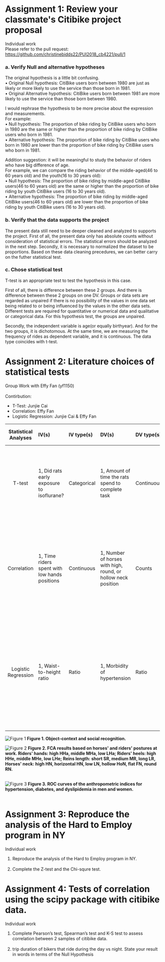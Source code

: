 # Assignment 1: Review your classmate's Citibike project proposal
Individual work<br>
Please refer to the pull request: https://github.com/christinebidds22/PUI2018_cb4221/pull/1

### a. Verify Null and alternative hypotheses 
The original hypothesis is a little bit confusing. <br>
	• Original Null hypothesis: CitiBike users born between 1980 are just as likely or more likely to use the service than those born in 1981.<br>
	• Original Alternative hypothesis: CitiBike users born between 1981 are more likely to use the service than those born between 1980. <br>

I would rephrase the hypothesis to be more precise about the expression and measurements. <br>
For example: <br>
	• Null hypothesis: The proportion of bike riding by CitiBike users who born in 1980 are the same or higher than the proportion of bike riding by CitiBike users who born in 1981.<br>
	• Alternative hypothesis: The proportion of bike riding by CitiBike users who born in 1980 are lower than the proportion of bike riding by CitiBike users who born in 1981.<br>

Addition suggestion: it will be meaningful to study the behavior of riders who have big difference of age. <br>
For example, we can compare the riding behavior of the middle-aged(46 to 60 years old) and the youth(16 to 30 years old):<br>
	• Null hypothesis: The proportion of bike riding by middle-aged CitiBike users(46 to 60 years old) are the same or higher than the proportion of bike riding by youth CitiBike users (16 to 30 years old).<br>
	• Alternative hypothesis: The proportion of bike riding by middle-aged CitiBike users(46 to 60 years old) are lower than the proportion of bike riding by youth CitiBike users (16 to 30 years old).<br>

### b. Verify that the data supports the project 
The present data still need to be deeper cleaned and analyzed to supports the project. First of all, the present data only has absolute counts without consideration of statistical errors. The statistical errors should be analyzed in the next step. Secondly, it is necessary to normalized the dataset to be proportions. Based on these data cleaning precedures, we can better carry on the futher statistical test.<br>

### c. Chose statistical test 
T-test is an appropriate test to test the hypothesis in this case.<br>

First of all, there is difference between these 2 groups. And there is difference between these 2 groups on one DV. Groups or data sets are regarded as unpaired if there is no possibility of the values in one data set being related to or being influenced by the values in the other data sets. Different tests are required for quantitative or numerical data and qualitative or categorical data. For this hypothesis test, the groups are unpaired. <br>

Secondly, the independent variable is age(or equally birthyear). And for the two groups, it is dichotomous. At the same time, we are measuring the frequency of rides as dependent variable, and it is continuous. The data type coincides with t-test.<br>


# Assignment 2: Literature choices of statistical tests
Group Work with Effy Fan (yf1150)<br><br>
Contirbution:
* T-Test: Junjie Cai
* Correlation: Effy Fan
* Logistic Regression: Junjie Cai & Effy Fan


| **Statistical Analyses**	|  **IV(s)**  |  **IV type(s)** |  **DV(s)**  |  **DV type(s)**  |  **Control Var** | **Control Var type**  | **Question to be answered** | **_H0_** | **alpha** | **link to paper**| 
|:----------:|:----------|:------------|:-------------|:-------------|:------------|:------------- |:------------------|:----:|:-------:|:-------|
T-test	| 1, Did rats early exposure to isoflurane? | Categorical | 1, Amount of time the rats spend to complete task| Continuous | 1, age <br>2, gender <br>3, weaned_age <br>4, housing_lab <br>5, Lighting_hours <br>6, food_supply| 1, continuous  2, categorical  3, continuous  4, categorical  5, continuous  6, continuous | Do the amount of time the isoflurane group spend to complete task significantly higher than control group| Time test group <= Time control group | 0.001 | [Early Exposure to Volatile Anesthetics Impairs Long-Term Associative Learning and Recognition Memory](https://journals.plos.org/plosone/article?id=10.1371/journal.pone.0105340) |
Correlation	| 1, Time riders spent with low hands positions | Continuous | 1, Number of horses with high, round, or hollow neck position| Counts | 1, Riders' rein length<br> 2, Riders' heel height | 1, Continuous 2, Continuous |	Number of horses with high, round, or hollow neck position when riders spent more time with low hands positions is significantly higher than the control group | Number of horses of test group <= Number of control group | 0.01 | [Human Direct Actions May Alter Animal Welfare, a Study on Horses (Equus caballus)](https://journals.plos.org/plosone/article?id=10.1371/journal.pone.0010257) |
Logistic Regression | 1, Waist-to-height ratio | Ratio | 1, Morbidity of hypertension | Ratio | N/A | N/A | Do the hypertension morbidity of people who has higher waist-to-height ratio(WHtR) significantly higher than the hypertension morbidity of people who has lower waist-to-height ratio(WHtR) | (Morbidity of WHtR≥0.5) <= (Morbidity WHtR <0.5) | 0.05 | [Waist-to-Height Ratio and Cardiovascular Risk Factors among Chinese Adults in Beijing](https://journals.plos.org/plosone/article?id=10.1371/journal.pone.0069298) |
  |||||||||

![Figure 1](journal.pone.0105340.g005.png)
**Figure 1.
Object-context and social recognition.**<br>  

![Figure 2](journal.pone.0010257.g002.png)
**Figure 2.
FCA results based on horses' and riders' postures at work.
Riders' hands: high HHa, middle MHa, low LHa; Riders' heels: high HHe, middle MHe, low LHe; Reins length: short SR, medium MR, long LR, Horses' neck: high HN, horizontal HN, low LN, hollow HoN, flat FN, round RN.**<br>  

![Figure 3](WHtR.png)
**Figure 3.
ROC curves of the anthropometric indices for hypertension, diabetes, and dyslipidemia in men and women.**<br>  

# Assignment 3: Reproduce the analysis of the Hard to Employ program in NY
Individual work<br>

1. Reproduce the analysis of the Hard to Employ program in NY.<br> 
2. Complete the Z-test and the Chi-squre test.

# Assignment 4: Tests of correlation using the scipy package with citibike data.
Individual work<br>

1. Complete Pearson’s test, Spearman’s test and K-S test to assess correlation between 2 samples of citibike data.<br> 
2. trip duration of bikers that ride during the day vs night. State your result in words in terms of the Null Hypothesis